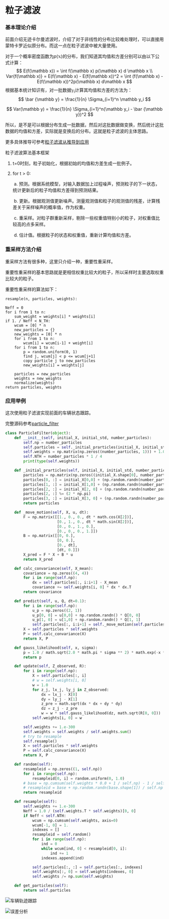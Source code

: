 # 粒子滤波



### 基本理论介绍

前面介绍无迹卡尔曼滤波时，介绍了对于非线性的分布比较难处理时，可以直接用蒙特卡罗近似原分布。而这一点在粒子滤波中被大量使用。

对于一个概率密度函数为$p(\mathbb x)$的分布，我们知道其均值和方差分别可以由以下公式计算：
$$
E(f(\mathbb x)) = \int f(\mathbb x) p(\mathbb x) d \mathbb x \\
Var{f(\mathbb x)} = E(f(\mathbb x) - E(f(\mathbb x))^2 = \int (f(\mathbb x) - E(f(\mathbb x))^2p(\mathbb x) d\mathbb x
$$
根据基本统计知识有，对一批数据${\mathbb y_i}$计算其均值和方差的方法为：
$$
\bar {\mathbb y} = \frac{1}{n} \Sigma_{i=1}^n \mathbb y_i
$$

$$
Var(\mathbb y) = \frac{1}{n} \Sigma_{i=1}^n(\mathbb y_i - \bar {\mathbb y})^2
$$

所以，是不是可以根据分布生成一批数据，然后对这批数据做变换，然后统计这批数据的均值和方差，实际就是变换后的分布。这就是粒子滤波的主体思路。

更多具体推导可参考[粒子滤波从推导到应用](https://blog.csdn.net/heyijia0327/article/details/40929097)

粒子滤波算法基本框架

1. t=0时刻，粒子初始化，根据初始的均值和方差生成一批例子。

2. for  t > 0:

   ​	a. 预测。根据系统模型，对输入数据加上过程噪声，预测粒子的下一状态，统计更新后的粒子均值和方差得到预测结果。

   ​	b. 更新。根据观测值更新噪声。测量观测值和粒子的观测值的残差，计算残差关于采样噪声的概率值，作为权重。

   ​	c. 重采样。对粒子群重新采样，剔除一些权重值特别小的粒子，对权重值比较高的点多采样。

   ​	d. 估计值。根据粒子的状态和权重值，重新计算均值和方差。

### 重采样方法介绍

重采样方法有很多种，这里只介绍一种，重要性重采样。

重要性重采样的基本思路就是更相信权重比较大的粒子，所以采样时主要选取权重比较大的粒子。

重要性重采样的算法如下：

```
resample(n, particles, weights):

Neff = 0
for i from 1 to n:
	sum_weight = weights[i] * weights[i]
if 1. / Neff < N_TH:
	wcum = [0] * n
	new_particles = {}
	new_weights = [0] * n
	for i from 1 to n:
		wcum[i] = wcum[i-1] + weight[i]
	for i from 1 to n:
		p = random.uniform(0, 1)
		find j, wcum[j] < p <= wcum[j+1]
		copy particle j to new_particles
		new_weights[i] = weights[j]
		
	particles = new_particles
	weights = new_weights
	normalize(weights)
return particles, weights
```



### 应用举例

这次使用粒子滤波实现前面的车辆状态跟踪。

完整源码参考[particle_filter](../src/filter/particle_filter.py)

```python
class ParticleFilter(object):
    def __init__(self, initial_X, initial_std, number_particles):
        self.np = number_particles
        self.particles = self._initial_prarticles(initial_X, initial_std, number_particles)
        self.weights = np.matrix(np.zeros((number_particles, 1))) + 1.0 / number_particles
        self.NTH = number_particles * 1 / 4
        print(type(self.weights))

    def _initial_prarticles(self, initial_X, initial_std, number_particles):
        particles = np.matrix(np.zeros((initial_X.shape[0], number_particles)))
        particles[0, :] = initial_X[0,0] + (np.random.randn(number_particles)) * initial_std[0, 0]
        particles[1, :] = initial_X[1,0] + (np.random.randn(number_particles)) * initial_std[1, 0]
        particles[2, :] = initial_X[2, 0] + (np.random.randn(number_particles)) * initial_std[2, 0]
        particles[2, :] %= (2 * np.pi)
        particles[3, :] = initial_X[3, 0] + (np.random.randn(number_particles)) * initial_std[3, 0]
        return particles

    def _move_motion(self, X, u, dt):
        F = np.matrix([[1., 0., 0., dt * math.cos(X[2])],
                       [0., 1., 0., dt * math.sin(X[2])],
                       [0., 0., 1., 0.],
                       [0., 0., 0., 1.]])
        B = np.matrix([[0, 0.],
                       [0, 0.],
                       [0., dt],
                       [dt, 0.]])
        X_pred = F * X + B * u
        return X_pred

    def calc_convariance(self, X_mean):
        covariance = np.zeros((4, 4))
        for i in range(self.np):
            dx = self.particles[:, i:i+1] - X_mean
            covariance += self.weights[i, 0] * dx * dx.T
        return covariance

    def predict(self, u, Q, dt=0.1):
        for i in range(self.np):
            u_p = np.zeros((2, 1))
            u_p[0, 0] = u[0,0] + np.random.randn() * Q[0, 0]
            u_p[1, 0] = u[1,0] + np.random.randn() * Q[1, 1]
            self.particles[:, i:i+1] = self._move_motion(self.particles[:, i:i+1], u_p, dt)
        X = self.particles * self.weights
        P = self.calc_convariance(X)
        return X, P

    def gauss_likelihood(self, x, sigma):
        p = 1.0 / math.sqrt(2.0 * math.pi * sigma ** 2) * math.exp(-x **2/(2 * sigma ** 2))
        return p

    def update(self, Z_observed, R):
        for i in range(self.np):
            X = self.particles[:, i]
            # w = self.weights[i, 0]
            w = 1.0
            for z_j, lx_j, ly_j in Z_observed:
                dx = lx_j - X[0]
                dy = ly_j - X[1]
                z_pre = math.sqrt(dx * dx + dy * dy)
                dz = z_j - z_pre
                w = w * self.gauss_likelihood(dz, math.sqrt(R[0, 0]))
            self.weights[i, 0] = w

        self.weights += 1.e-300
        self.weights = self.weights / self.weights.sum()
        # try to resample
        self.resample()
        X = self.particles * self.weights
        P = self.calc_convariance(X)
        return X, P

    def random(self):
        resampleid = np.zeros((1, self.np))
        for i in range(self.np):
            resampleid[0, i] = random.uniform(0, 1.0)
        # base = np.cumsum(self.weights * 0.0 + 1 / self.np) - 1 / self.np
        # resampleid = base + np.random.randn(base.shape[1]) / self.np
        return resampleid

    def resample(self):
        self.weights += 1.e-300
        Neff = 1.0 / (self.weights.T * self.weights)[0, 0]
        if Neff < self.NTH:
            wcum = np.cumsum(self.weights, axis=0)
            wcum[-1, 0] = 1.
            indexes = []
            resampleid = self.random()
            for i in range(self.np):
                ind = 0
                while wcum[ind, 0] < resampleid[0, i]:
                    ind += 1
                indexes.append(ind)

            self.particles[:, :] = self.particles[:, indexes]
            self.weights[:, 0] = self.weights[indexes, 0]
            self.weights /= np.sum(self.weights)

    def get_particles(self):
        return self.particles

```

![车辆轨迹跟踪](../assets/particles_car_track.png)

![误差分析](../assets/particle_car_error.png)